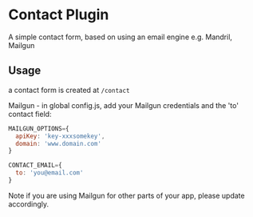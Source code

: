 # Contact Plugin

A simple contact form, based on using an email engine e.g. Mandril, Mailgun

## Usage
a contact form is created at ```/contact```

Mailgun - in global config.js, add your Mailgun credentials and the 'to' contact field:
```javascript
MAILGUN_OPTIONS={
  apiKey: 'key-xxxsomekey',
  domain: 'www.domain.com'
}

CONTACT_EMAIL={
  to: 'you@email.com'
}
```

Note if you are using Mailgun for other parts of your app, please update accordingly.
